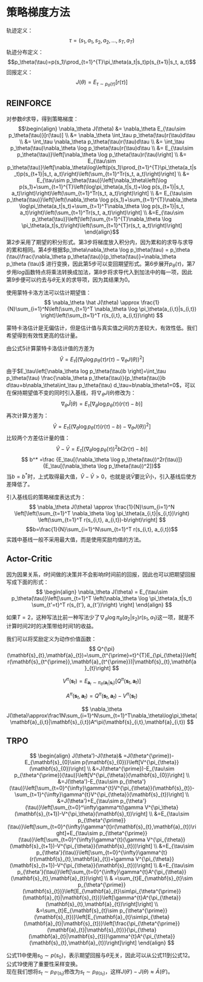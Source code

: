 # 策略梯度方法

轨迹定义：
$$\tau = (s_1, a_1, s_2, a_2, ..., s_T, a_T)$$
轨迹分布定义：
$$p_\theta(\tau)=p(s_1)\prod_{t=1}^{T}\pi_\theta(a_t|s_t)p(s_{t+1}|s_t, a_t)$$
回报定义：
$$J(\theta) = E_{\tau\sim p_\theta(\tau)}[r(\tau)] $$

## REINFORCE

对参数$\theta$求导，得到策略梯度：
$$\begin{align}
   \nabla_\theta J(\theta)  &= \nabla_\theta E_{\tau\sim p_\theta(\tau)}[r(\tau)] \\
     &= \nabla_\theta \int_\tau p_\theta(\tau)r(\tau)d\tau \\
     &= \int_\tau \nabla_\theta p_\theta(\tau)r(\tau)d\tau \\
     &= \int_\tau p_\theta(\tau)\nabla_\theta \log p_\theta(\tau)r(\tau)d\tau \\
     &= E_{\tau\sim p_\theta(\tau)}\left[\nabla_\theta \log p_\theta(\tau)r(\tau)\right] \\
     &= E_{\tau\sim p_\theta(\tau)}\left[\nabla_\theta\log\left(p(s_1)\prod_{t=1}^{T}\pi_\theta(a_t|s_t)p(s_{t+1}|s_t, a_t)\right)\left(\sum_{t=1}^Tr(s_t, a_t)\right)\right] \\
     &= E_{\tau\sim p_\theta(\tau)}\left[\nabla_\theta\left(\log p(s_1)+\sum_{t=1}^{T}\left(\log\pi_\theta(a_t|s_t)+\log p(s_{t+1}|s_t, a_t)\right)\right)\left(\sum_{t=1}^Tr(s_t, a_t)\right)\right] \\
     &= E_{\tau\sim p_\theta(\tau)}\left[\left(\nabla_\theta \log p(s_1)+\sum_{t=1}^{T}\nabla_\theta \log\pi_\theta(a_t|s_t)+\sum_{t=1}^T\nabla_\theta \log p(s_{t+1}|s_t, a_t)\right)\left(\sum_{t=1}^Tr(s_t, a_t)\right)\right] \\
     &=E_{\tau\sim p_\theta(\tau)}\left[\left(\sum_{t=1}^{T}\nabla_\theta \log \pi_\theta(a_t|s_t)\right)\left(\sum_{t=1}^{T}r(s_t, a_t)\right)\right]
 \end{align}$$
第2步采用了期望的积分形式。第3步将梯度放入积分内，因为累和的求导与求导的累和相同。第4步根据$p_\theta\nabla_\theta \log p_\theta(\tau) = p_\theta (\tau)\frac{\nabla_\theta p_\theta(\tau)}{p_\theta(\tau)}=\nabla_\theta p_\theta (\tau)$ 进行变换，因此第5步可以变回期望形式。第6步展开$p_\theta(\tau)$，第7步用$log$函数特点将乘法转换成加法，第8步将求导代入到加法中的每一项，因此第9步便可以约去与$\theta$无关的求导项，因为其结果为0。

使用蒙特卡洛方法可以估计期望值：
$$ \nabla_\theta \hat J(\theta) \approx \frac{1}{N}\sum_{i=1}^N\left(\sum_{t=1}^T \nabla_\theta \log \pi_\theta(a_{i,t}|s_{i,t}) \right)\left(\sum_{t=1}^T r(s_{i,t}, a_{i,t})\right) $$

蒙特卡洛估计是无偏估计，但是估计值与真实值之间的方差较大，有效性低。我们希望得到有效性更高的估计量。

由公式5计算蒙特卡洛估计值的方差为
$$ \hat V=E_\tau\left[\left(\nabla_\theta \log p_\theta(\tau)r(\tau)-\nabla_\theta J(\theta)\right)^2\right]$$
由于$E_\tau\left[\nabla_\theta log p_\theta(\tau)b \right]=\int_\tau p_\theta(\tau) \frac{\nabla_\theta p_\theta(\tau)}{p_\theta(\tau)}b d\tau=b\nabla_\theta\int_\tau p_\theta(\tau) d_\tau=b\nabla_\theta1=0$，可以在保持期望值不变的同时引入基线，将$\nabla_\theta J(\theta)$修改为：
$$\nabla_\theta \hat J(\theta)=E_\tau[\nabla_\theta \log p_\theta(\tau)(r(\tau)-b)]$$
再次计算方差为：
$$ \bar V=E_\tau\left[\left(\nabla_\theta \log p_\theta(\tau)(r(\tau)-b) - \nabla_\theta J(\theta)\right)^2\right] $$
比较两个方差估计量的值：
$$ \hat V - \bar V = E_\tau[(\nabla_\theta \log p_\theta(\tau))^2b(2r(\tau)-b)]$$
$$ b^* =\frac {E_\tau[(\nabla_\theta \log p_\theta(\tau))^2r(\tau)]}{E_\tau[(\nabla_\theta \log p_\theta(\tau))^2]}$$
当$b=b^*$时，上式取得最大值，$\hat V - \bar V > 0$，也就是说$\bar V$要比$\hat V$小，引入基线后使方差降低了。

引入基线后的策略梯度表达式为：
$$ \nabla_\theta J(\theta) \approx \frac{1}{N}\sum_{i=1}^N  \left[\left(\sum_{t=1}^T \nabla_\theta \log \pi_\theta(a_{i,t}|s_{i,t})\right) \left(\sum_{t=1}^T r(s_{i,t}, a_{i,t})-b\right)\right] $$
$$b=\frac{1}{N}\sum_{i=1}^N\sum_{t=1}^T r(s_{i,t}, a_{i,t})$$
实践中基线一般不采用最大值，而是使用奖励均值的方法。

## Actor-Critic

因为因果关系，$t$时间做的决策并不会影响$t$时间前的回报，因此也可以把期望回报写成下面的形式：
$$
\begin{align}
\nabla_\theta J(\theta) = E_{\tau\sim p_\theta(\tau)}\left[\sum_{t=1}^T \left(\nabla_\theta \log \pi_\theta(a_t|s_t) \sum_{t'=t}^T r(s_{t'}, a_{t'})\right) \right]
\end{align}
$$

如果$T=2$，这种写法比前一种写法少了$\nabla_\theta \log \pi_\theta(a_2|s_2)r(s_1,a_1)$这一项，就是不计算时间2时的决策带给时间1的收益。

我们可以将奖励定义为动作价值函数：
$$ Q^{\pi}(\mathbf{s}_{t},\mathbf{a}_{t})=\sum_{t^{\prime}=t}^{T}E_{\pi_{\theta}}\left[r(\mathbf{s}_{t^{\prime}},\mathbf{a}_{t^{\prime}})|\mathbf{s}_{t},\mathbf{a}_{t}\right] $$

$$ V^{\pi}(\mathbf{s}_{t})=E_{\mathbf{a}_{t}\sim\pi_{\theta}(\mathbf{a}_{t}|\mathbf{s}_{t})}[Q^{\pi}(\mathbf{s}_{t},\mathbf{a}_{t})] $$

$$ A^\pi(\mathbf{s}_t,\mathbf{a}_t)=Q^\pi(\mathbf{s}_t,\mathbf{a}_t)-V^\pi(\mathbf{s}_t) $$

$$ \nabla_\theta J(\theta)\approx\frac1N\sum_{i=1}^N\sum_{t=1}^T\nabla_\theta\log\pi_\theta(\mathbf{a}_{i,t}|\mathbf{s}_{i,t})A^\pi(\mathbf{s}_{i,t},\mathbf{a}_{i,t}) $$

## TRPO

$$ \begin{align}
J(\theta')-J(\theta)& =J(\theta^{\prime})-E_{\mathbf{s}_{0}\sim p(\mathbf{s}_{0})}\left[V^{\pi_{\theta}}(\mathbf{s}_{0})\right] \\
&=J(\theta^{\prime})-E_{\tau\sim p_{\theta^{\prime}}(\tau)}\left[V^{\pi_{\theta}}(\mathbf{s}_{0})\right] \\
&=J(\theta')-E_{\tau\sim p_{\theta'}(\tau)}\left[\sum_{t=0}^{\infty}\gamma^{t}V^{\pi_{\theta}}(\mathbf{s}_{t})-\sum_{t=1}^{\infty}\gamma^{t}V^{\pi_{\theta}}(\mathbf{s}_{t})\right] \\
&=J(\theta')+E_{\tau\sim p_{\theta'}(\tau)}\left[\sum_{t=0}^\infty\gamma^t(\gamma V^{\pi_\theta}(\mathbf{s}_{t+1})-V^{\pi_\theta}(\mathbf{s}_t))\right] \\
&=E_{\tau\sim p_{\theta^{\prime}}(\tau)}\left[\sum_{t=0}^{\infty}\gamma^{t}r(\mathbf{s}_{t},\mathbf{a}_{t})\right]+E_{\tau\sim p_{\theta^{\prime}}(\tau)}\left[\sum_{t=0}^{\infty}\gamma^{t}(\gamma V^{\pi_{\theta}}(\mathbf{s}_{t+1})-V^{\pi_{\theta}}(\mathbf{s}_{t}))\right] \\
&=E_{\tau\sim p_{\theta'}(\tau)}\left[\sum_{t=0}^{\infty}\gamma^{t}(r(\mathbf{s}_{t},\mathbf{a}_{t})+\gamma V^{\pi_{\theta}}(\mathbf{s}_{t+1})-V^{\pi_{\theta}}(\mathbf{s}_{t}))\right] \\
&=E_{\tau\sim p_{\theta'}(\tau)}\left[\sum_{t=0}^{\infty}\gamma^{t}A^{\pi_{\theta}}(\mathbf{s}_{t},\mathbf{a}_{t})\right] \\
& =\sum_{t}E_{\mathbf{s}_{t}\sim p_{\theta^{\prime}}(\mathbf{s}_{t})}\left[E_{\mathbf{a}_{t}\sim\pi_{\theta^{\prime}}(\mathbf{a}_{t}|\mathbf{s}_{t})}\left[\gamma^{t}A^{\pi_{\theta}}(\mathbf{s}_{t},\mathbf{a}_{t})\right]\right] \\
&=\sum_{t}E_{\mathbf{s}_{t}\sim p_{\theta^{\prime}}(\mathbf{s}_{t})}\left[E_{\mathbf{a}_{t}\sim\pi_{\theta}(\mathbf{a}_{t}|\mathbf{s}_{t})}\left[\frac{\pi_{\theta^{\prime}}(\mathbf{a}_{t}|\mathbf{s}_{t})}{\pi_{\theta}(\mathbf{a}_{t}|\mathbf{s}_{t})}\gamma^{t}A^{\pi_{\theta}}(\mathbf{s}_{t},\mathbf{a}_{t})\right]\right]
\end{align} $$

公式11中使用$s_0\sim p(s_0)$，表示期望回报与$\theta$无关，因此可以从公式11到公式12。公式19使用了重要性采样变换。  
现在我们想将$s_t\sim p_{\theta'(s_t)}$修改为$s_t\sim p_{\theta(s_t)}$，这样$J(\theta')-J(\theta)\approx\bar A(\theta')$。


